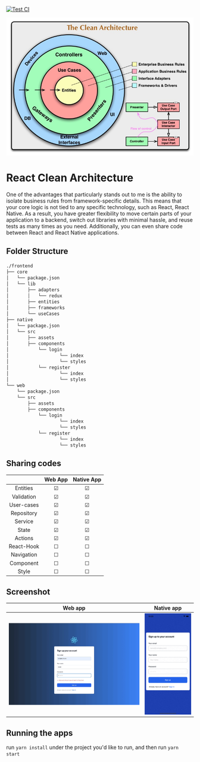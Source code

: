 [![Test CI](https://github.com/phuongpt/react-hybrid-clean-architecture/actions/workflows/test.yml/badge.svg)](https://github.com/phuongpt/react-hybrid-clean-architecture/actions/workflows/test.yml)

![high-level-diagram](https://github.com/phuongpt/react-hybrid-clean-architecture/blob/develop/docs/images/high-level-diagram.jpg)  

# React Clean Architecture
One of the advantages that particularly stands out to me is the ability to isolate business rules from framework-specific details. This means that your core logic is not tied to any specific technology, such as React, React Native. As a result, you have greater flexibility to move certain parts of your application to a backend, switch out libraries with minimal hassle, and reuse tests as many times as you need. Additionally, you can even share code between React and React Native applications.


## Folder Structure
```
./frontend
├── core
│   └── package.json
│   └── lib
│       ├── adapters
│       │   └── redux
│       ├── entities
│       ├── frameworks
│       └── useCases
├── native
│   └── package.json
│   └── src
│       ├── assets
│       ├── components
│           └── login
│                   └── index
│                   └── styles
│           └── register
│                   └── index
│                   └── styles
└── web
    └── package.json
    └── src
        ├── assets
        ├── components
            └── login
                    └── index
                    └── styles
            └── register
                    └── index
                    └── styles

```

## Sharing codes
|               | Web App        | Native App    |
|  :---:        |     :---:      |    :---:      |
| Entities      | &#9745;        | &#9745;       |
| Validation    | &#9745;        | &#9745;       |
| User-cases    | &#9745;        | &#9745;       |
| Repository    | &#9745;        | &#9745;       |
| Service       | &#9745;        | &#9745;       |
| State         | &#9745;        | &#9745;       |
| Actions       | &#9745;        | &#9745;       |
| React-Hook    | &#9744;        | &#9744;       |
| Navigation    | &#9744;        | &#9744;       |
| Component     | &#9744;        | &#9744;       |
| Style         | &#9744;        | &#9744;       |

## Screenshot
Web app                    |  Native app
:-------------------------:|:-------------------------:
![](https://github.com/phuongpt/react-hybrid-clean-architecture/blob/develop/docs/images/web.gif)  |  ![](https://github.com/phuongpt/react-hybrid-clean-architecture/blob/develop/docs/images/native.gif)


## Running the apps
run `yarn install` under the project you'd like to run, and then run `yarn start`
 
